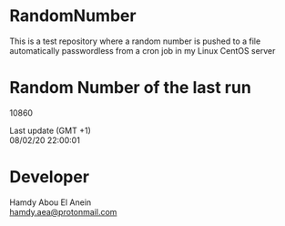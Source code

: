 # RandomNumber    
This is a test repository where a random number is pushed to a file automatically passwordless from a cron job in my Linux CentOS server    
# Random Number of the last run   
10860
      
Last update (GMT +1)    
08/02/20 22:00:01
# Developer    
Hamdy Abou El Anein   
hamdy.aea@protonmail.com
